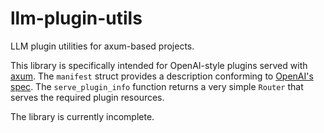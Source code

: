 # llm-plugin-utils
LLM plugin utilities for axum-based projects.

This library is specifically intended for OpenAI-style plugins served with [axum](). The `manifest` struct provides a description conforming to [OpenAI's spec](https://platform.openai.com/docs/plugins/getting-started/plugin-manifest). The `serve_plugin_info` function returns a very simple `Router` that serves the required plugin resources.

The library is currently incomplete.
